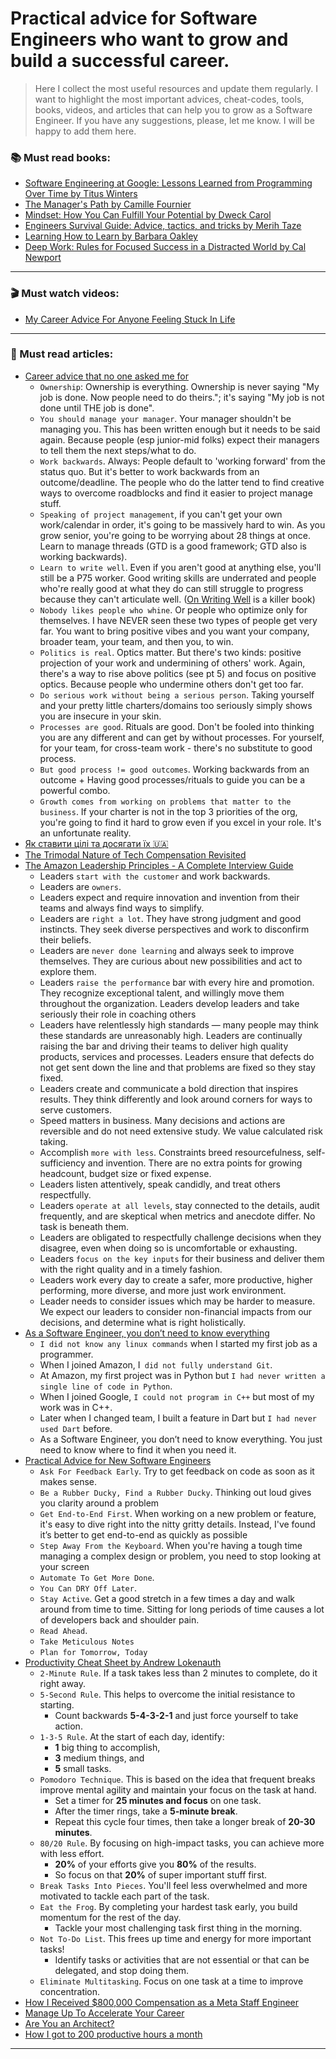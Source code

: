 # Practical advice for Software Engineers who want to grow and build a successful career.

> Here I collect the most useful resources and update them regularly.
> I want to highlight the most important advices, cheat-codes, tools, books, videos, and articles that can help you to grow as a Software Engineer.
> If you have any suggestions, please, let me know. I will be happy to add them here.

### 📚 Must read books:
- [Software Engineering at Google: Lessons Learned from Programming Over Time by Titus Winters](https://www.amazon.com/Software-Engineering-Google-Lessons-Programming/dp/1492082791?tag=interior0d3-20)
- [The Manager's Path by Camille Fournier](https://www.amazon.com/Managers-Path-Leaders-Navigating-Growth/dp/1491973897?tag=interior0d3-20)
- [Mindset: How You Can Fulfill Your Potential by Dweck Carol](https://www.amazon.com/Mindset-How-Fulfill-Your-Potential/dp/1780332009?tag=interior0d3-20)
- [Engineers Survival Guide: Advice, tactics, and tricks by Merih Taze](https://www.amazon.com/Engineers-Survival-Guide-Facebook-Microsoft/dp/B09MBZBGFK?tag=interior0d3-20)
- [Learning How to Learn by Barbara Oakley](https://www.amazon.com/Learning-How-Learn-Spending-Studying/dp/0143132547?tag=interior0d3-20)
- [Deep Work: Rules for Focused Success in a Distracted World by Cal Newport](https://www.amazon.com/Deep-Work-Focused-Success-Distracted/dp/1455586692?tag=interior0d3-20)

---

### 🎬 Must watch videos:
- [My Career Advice For Anyone Feeling Stuck In Life](https://youtu.be/Jl4Waz8TmyU?si=tDtsY48Z0d_pCFlY)

--- 

### 📝 Must read articles:
- [Career advice that no one asked me for](https://www.linkedin.com/posts/gokulnathsridhar_what-i-consider-good-career-advice-that-activity-7216650274109558784-KoT9/?utm_source=share&utm_medium=member_desktop)
    - `Ownership`: Ownership is everything. Ownership is never saying "My job is done. Now people need to do theirs."; it's saying "My job is not done until THE job is done".
    - `You should manage your manager`. Your manager shouldn't be managing you. This has been written enough but it needs to be said again. Because people (esp junior-mid folks) expect their managers to tell them the next steps/what to do.
    - `Work backwards`. Always: People default to 'working forward' from the status quo. But it's better to work backwards from an outcome/deadline. The people who do the latter tend to find creative ways to overcome roadblocks and find it easier to project manage stuff.
    - `Speaking of project management`, if you can't get your own work/calendar in order, it's going to be massively hard to win. As you grow senior, you're going to be worrying about 28 things at once. Learn to manage threads (GTD is a good framework; GTD also is working backwards).
    - `Learn to write well`. Even if you aren't good at anything else, you'll still be a P75 worker. Good writing skills are underrated and people who're really good at what they do can still struggle to progress because they can't articulate well. ([On Writing Well](https://www.amazon.com/Writing-Well-Classic-Guide-Nonfiction/dp/0060891548?tag=interior0d3-20) is a killer book)
    - `Nobody likes people who whine`. Or people who optimize only for themselves. I have NEVER seen these two types of people get very far. You want to bring positive vibes and you want your company, broader team, your team, and then you, to win.
    - `Politics is real`. Optics matter. But there's two kinds: positive projection of your work and undermining of others' work. Again, there's a way to rise above politics (see pt 5) and focus on positive optics. Because people who undermine others don't get too far.
    - `Do serious work without being a serious person`. Taking yourself and your pretty little charters/domains too seriously simply shows you are insecure in your skin.
    - `Processes are good`. Rituals are good. Don't be fooled into thinking you are any different and can get by without processes. For yourself, for your team, for cross-team work - there's no substitute to good process.
    - `But good process != good outcomes`. Working backwards from an outcome + Having good processes/rituals to guide you can be a powerful combo.
    - `Growth comes from working on problems that matter to the business`. If your charter is not in the top 3 priorities of the org, you're going to find it hard to grow even if you excel in your role. It's an unfortunate reality.
- [Як ставити цілі та досягати їх 🇺🇦](https://telegraf.design/yak-stavyty-tsili)
- [The Trimodal Nature of Tech Compensation Revisited](https://newsletter.pragmaticengineer.com/p/trimodal-nature-of-tech-compensation)
- [The Amazon Leadership Principles - A Complete Interview Guide](https://www.scarletink.com/p/interviewing-at-amazon-leadership-principles)
    - Leaders `start with the customer` and work backwards.
    - Leaders are `owners`.
    - Leaders expect and require innovation and invention from their teams and always find ways to simplify.
    - Leaders are `right a lot`. They have strong judgment and good instincts. They seek diverse perspectives and work to disconfirm their beliefs.
    - Leaders are `never done learning` and always seek to improve themselves. They are curious about new possibilities and act to explore them.
    - Leaders `raise the performance` bar with every hire and promotion. They recognize exceptional talent, and willingly move them throughout the organization. Leaders develop leaders and take seriously their role in coaching others
    - Leaders have relentlessly high standards — many people may think these standards are unreasonably high. Leaders are continually raising the bar and driving their teams to deliver high quality products, services and processes. Leaders ensure that defects do not get sent down the line and that problems are fixed so they stay fixed.
    - Leaders create and communicate a bold direction that inspires results. They think differently and look around corners for ways to serve customers.
    - Speed matters in business. Many decisions and actions are reversible and do not need extensive study. We value calculated risk taking.
    - Accomplish `more with less`. Constraints breed resourcefulness, self-sufficiency and invention. There are no extra points for growing headcount, budget size or fixed expense.
    - Leaders listen attentively, speak candidly, and treat others respectfully.
    - Leaders `operate at all levels`, stay connected to the details, audit frequently, and are skeptical when metrics and anecdote differ. No task is beneath them.
    - Leaders are obligated to respectfully challenge decisions when they disagree, even when doing so is uncomfortable or exhausting.
    - Leaders `focus on the key inputs` for their business and deliver them with the right quality and in a timely fashion.
    - Leaders work every day to create a safer, more productive, higher performing, more diverse, and more just work environment.
    - Leader needs to consider issues which may be harder to measure. We expect our leaders to consider non-financial impacts from our decisions, and determine what is right holistically.
- [As a Software Engineer, you don’t need to know everything](https://www.linkedin.com/feed/update/urn:li:activity:7183337534188404736)
    - `I did not know any linux commands` when I started my first job as a programmer.
    - When I joined Amazon, I` did not fully understand Git`.
    - At Amazon, my first project was in Python but `I had never written a single line of code in Python`.
    - When I joined Google, `I could not program in C++` but most of my work was in C++.
    - Later when I changed team, I built a feature in Dart but `I had never used Dart` before.
    - As a Software Engineer, you don’t need to know everything. You just need to know where to find it when you need it.
- [Practical Advice for New Software Engineers](https://product.hubspot.com/blog/practical-advice-for-new-software-engineers)
    - `Ask For Feedback Early`. Try to get feedback on code as soon as it makes sense.
    - `Be a Rubber Ducky, Find a Rubber Ducky`. Thinking out loud gives you clarity around a problem
    - `Get End-to-End First`. When working on a new problem or feature, it's easy to dive right into the nitty gritty details. Instead, I've found it’s better to get end-to-end as quickly as possible
    - `Step Away From the Keyboard`. When you're having a tough time managing a complex design or problem, you need to stop looking at your screen
    - `Automate To Get More Done`.
    - `You Can DRY Off Later`.
    - `Stay Active`. Get a good stretch in a few times a day and walk around from time to time. Sitting for long periods of time causes a lot of developers back and shoulder pain.
    - `Read Ahead`.
    - `Take Meticulous Notes`
    - `Plan for Tomorrow, Today`
- [Productivity Cheat Sheet by Andrew Lokenauth](https://www.linkedin.com/in/lokenauth)
    - `2-Minute Rule`. If a task takes less than 2 minutes to complete, do it right away.
    - `5-Second Rule`. This helps to overcome the initial resistance to starting.
      - Count backwards **5-4-3-2-1** and just force yourself to take action.
    - `1-3-5 Rule`. At the start of each day, identify:
         - **1** big thing to accomplish,
         - **3** medium things, and
         - **5** small tasks.
    - `Pomodoro Technique`. This is based on the idea that frequent breaks improve mental agility and maintain your focus on the task at hand.
      - Set a timer for **25 minutes and focus** on one task.
      - After the timer rings, take a **5-minute break**.
      - Repeat this cycle four times, then take a longer break of **20-30 minutes**.
    - `80/20 Rule`. By focusing on high-impact tasks, you can achieve more with less effort.
      - **20%** of your efforts give you **80%** of the results. 
      - So focus on that **20%** of super important stuff first.
    - `Break Tasks Into Pieces`. You'll feel less overwhelmed and more motivated to tackle each part of the task.
    - `Eat the Frog`. By completing your hardest task early, you build momentum for the rest of the day.
      - Tackle your most challenging task first thing in the morning.
    - `Not To-Do List`. This frees up time and energy for more important tasks!
      - Identify tasks or activities that are not essential or that can be delegated, and stop doing them.
    - `Eliminate Multitasking`. Focus on one task at a time to improve concentration.
- [How I Received $800,000 Compensation as a Meta Staff Engineer](https://www.jointaro.com/blog/how-i-became-an-800k-engineer/?ref=dailydev)
- [Manage Up To Accelerate Your Career](https://read.developingskills.fyi/p/manage-up-to-accelerate-your-career)
- [Are You an Architect?](https://www.yegor256.com/2018/06/26/are-you-an-architect.html)
- [How I got to 200 productive hours a month](https://qotoqot.com/blog/improving-focus)

---

